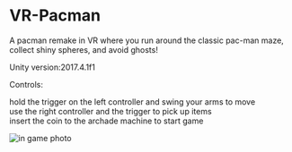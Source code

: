 # VR-Pacman
<p>A pacman remake in VR where you run around the classic pac-man maze, collect shiny spheres, and avoid ghosts!</p>
<p>Unity version:2017.4.1f1</p>

<p>Controls:</p>
<p>hold the trigger on the left controller and swing your arms to move <br>
use the right controller and the trigger to pick up items <br>
insert the coin to the archade machine to start game</p>

<img src="https://github.com/uvic-virtual/VR-Pacman/blob/master/media/VR%20PacMan%20in%20game%20photo%202019-11-18.PNG?raw=true" alt="in game photo">

<br/>
<br/>
<br/>
<br/>
<br/>

